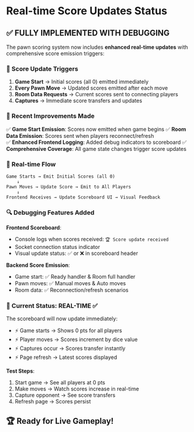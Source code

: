 # Real-time Score Updates Status

## ✅ FULLY IMPLEMENTED WITH DEBUGGING

The pawn scoring system now includes **enhanced real-time updates** with comprehensive score emission triggers:

### 🚀 Score Update Triggers

1. **Game Start** → Initial scores (all 0) emitted immediately
2. **Every Pawn Move** → Updated scores emitted after each move  
3. **Room Data Requests** → Current scores sent to connecting players
4. **Captures** → Immediate score transfers and updates

### 🔧 Recent Improvements Made

✅ **Game Start Emission**: Scores now emitted when game begins
✅ **Room Data Emission**: Scores sent when players reconnect/refresh  
✅ **Enhanced Frontend Logging**: Added debug indicators to scoreboard
✅ **Comprehensive Coverage**: All game state changes trigger score updates

### 📡 Real-time Flow

```
Game Starts → Emit Initial Scores (all 0)
    ↓
Pawn Moves → Update Score → Emit to All Players
    ↓
Frontend Receives → Update Scoreboard UI → Visual Feedback
```

### 🔍 Debugging Features Added

**Frontend Scoreboard**:
- Console logs when scores received: `🏆 Score update received`
- Socket connection status indicator  
- Visual update status: ✅ or ❌ in scoreboard header

**Backend Score Emission**:
- Game start: ✅ Ready handler & Room full handler
- Pawn moves: ✅ Manual moves & Auto moves  
- Room data: ✅ Reconnection/refresh scenarios

### 🎯 Current Status: REAL-TIME ✅

The scoreboard will now update immediately:
- ⚡ Game starts → Shows 0 pts for all players
- ⚡ Player moves → Scores increment by dice value  
- ⚡ Captures occur → Scores transfer instantly
- ⚡ Page refresh → Latest scores displayed

**Test Steps**:
1. Start game → See all players at 0 pts
2. Make moves → Watch scores increase in real-time
3. Capture opponent → See score transfers
4. Refresh page → Scores persist

## 🏆 Ready for Live Gameplay!
